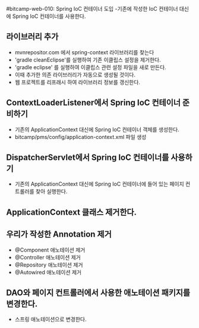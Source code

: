 #bitcamp-web-010: Spring IoC 컨테이너 도입
-기존에 작성한 IoC 컨테이너 대신에 Spring IoC 컨테이너를 사용한다.

## 라이브러리 추가
- mvnrepositor.com 에서 spring-context 라이브러리를 찾는다
- 'gradle cleanEclipse'를 실행하여 기존 이클립스 설정을 제거한다.
- 'gradle eclipse' 를 실행하여 이클립스 관련 설정 파일을 새로 만든다.
- 이때 추가한 의존 라이브러리가 자동으로 생성될 것이다.
- 웹 프로젝트를 리프래시 하여 라이브러리 정보를 갱신한다.

## ContextLoaderListener에서 Spring IoC 컨테이너 준비하기
- 기존의 ApplicationContext 대신에 Spring IoC 컨테이너 객체를 생성한다.
- bitcamp/pms/config/application-context.xml 파일 생성

## DispatcherServlet에서 Spring IoC 컨테이너를 사용하기
- 기존의 ApplicationContext 대신에 Spring IoC 컨테이너에 들어 있는 페이지 컨트롤러를 찾아 실행한다.

## ApplicationContext 클래스 제거한다.

## 우리가 작성한 Annotation 제거
- @Component 애노테이션 제거
- @Controller 애노테이션 제거
- @Repository 애노테이션 제거
- @Autowired 애노테이션 제거

## DAO와 페이지 컨트롤러에서 사용한 애노테이션 패키지를 변경한다.
- 스프링 애노테이션으로 변경한다.